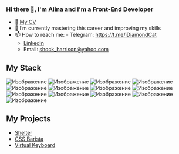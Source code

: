 ### Hi there 👋, I'm Alina and I'm a Front-End Developer

- 💾 [My CV]()
- 🌱 I’m currently mastering this career and improving my skills
- 📫 How to reach me:
	  - Telegram: https://t.me/iDiamondCat
    - [Linkedin](https://www.linkedin.com/in/alina-poletova/)
    - Email: shock_harrison@yahoo.com

## My Stack ##

![Изображение](https://img.shields.io/badge/HTML5-E34F26?style=for-the-badge&logo=html5&logoColor=white)
![Изображение](https://img.shields.io/badge/CSS3-1572B6?style=for-the-badge&logo=css3&logoColor=white)
![Изображение](https://img.shields.io/badge/Sass-CC6699?style=for-the-badge&logo=sass&logoColor=white)
![Изображение](https://img.shields.io/badge/JavaScript-323330?style=for-the-badge&logo=javascript&logoColor=F7DF1E)
![Изображение](https://img.shields.io/badge/TypeScript-007ACC?style=for-the-badge&logo=typescript&logoColor=white)
![Изображение](https://img.shields.io/badge/Webpack-8DD6F9?style=for-the-badge&logo=Webpack&logoColor=white)
![Изображение](https://img.shields.io/badge/Angular-DD0031?style=for-the-badge&logo=angular&logoColor=white)
![Изображение](https://img.shields.io/badge/eslint-3A33D1?style=for-the-badge&logo=eslint&logoColor=white)
![Изображение](https://img.shields.io/badge/prettier-1A2C34?style=for-the-badge&logo=prettier&logoColor=F7BA3E)
![Изображение](https://img.shields.io/badge/GIT-E44C30?style=for-the-badge&logo=git&logoColor=white)
![Изображение](https://img.shields.io/badge/Adobe%20Photoshop-31A8FF?style=for-the-badge&logo=Adobe%20Photoshop&logoColor=black)
![Изображение](https://img.shields.io/badge/Adobe%20Illustrator-FF9A00?style=for-the-badge&logo=adobe%20illustrator&logoColor=white)
![Изображение](https://img.shields.io/badge/Figma-F24E1E?style=for-the-badge&logo=figma&logoColor=white)

## My Projects ##

- [Shelter](https://idiamondcat.github.io/shelter/shelter/main.html)
- [CSS Barista](https://css-barista.netlify.app/)
- [Virtual Keyboard](https://idiamondcat.github.io/virtual-keyboard/virtual-keyboard/dist/index.html)


